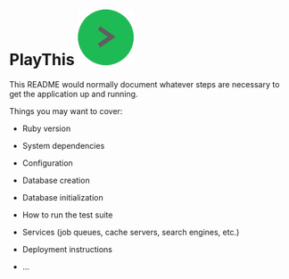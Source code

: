 # PlayThis ![PlayThis logo](https://github.com/khan-c/PlayThis/blob/master/app/assets/images/logo-green-thumb.png)


This README would normally document whatever steps are necessary to get the
application up and running.

Things you may want to cover:

* Ruby version

* System dependencies

* Configuration

* Database creation

* Database initialization

* How to run the test suite

* Services (job queues, cache servers, search engines, etc.)

* Deployment instructions

* ...
